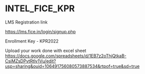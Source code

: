 # INTEL_FICE_KPR

LMS Registration link 

https://lms.fice.in/login/signup.php

Enrollment Key -
KPR2022


Upload your work done with excel sheet 
https://docs.google.com/spreadsheets/d/1EB7z2oThjQtkaB-CsiMZsDPvtRtlv1Vu/edit?usp=sharing&ouid=106491756080573887534&rtpof=true&sd=true
